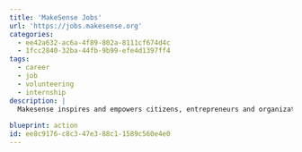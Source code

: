 ```yaml
---
title: 'MakeSense Jobs'
url: 'https://jobs.makesense.org'
categories:
  - ee42a632-ac6a-4f89-802a-8111cf674d4c
  - 1fcc2840-32ba-44fb-9b99-efe4d1397ff4
tags:
  - career
  - job
  - volunteering
  - internship
description: |
  Makesense inspires and empowers citizens, entrepreneurs and organizations to build an inclusive and sustainable society together.  MakeSense's Job and assignment announcements platform for associations and social entrepreneurs who recruit profiles passionate about the impact. Job types include internship, freelance, civic service, partner, program, volunteer mission, mentoring.
  
blueprint: action
id: ee8c9176-c8c3-47e3-88c1-1589c560e4e0
---
```

